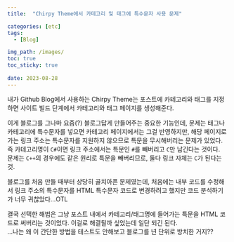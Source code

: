```yaml
---
title:  "Chirpy Theme에서 카테고리 및 태그에 특수문자 사용 문제"

categories: [etc]
tags:
  - [Blog]

img_path: /images/
toc: true
toc_sticky: true
 
date: 2023-08-28
---
```

내가 Github Blog에서 사용하는 Chirpy Theme는 포스트에 카테고리와 태그를 지정하면 사이트 빌드 단계에서 카테고리와 태그 페이지를 생성해준다.

이게 블로그를 그나마 요즘(?) 블로그답게 만들어주는 중요한 기능인데, 문제는 태그나 카테고리에 특수문자를 넣으면 카테고리 페이지에서는 그걸 반영하지만, 해당 페이지로 가는 링크 주소는 특수문자를 지원하지 않으므로 특문을 무시해버리는 문제가 있었다.<br>
즉 카테고리명이 `C#`이면 링크 주소에서는 특문인 `#`를 빼버리고 `C`만 남긴다는 것이다.<br>
문제는 `C++`의 경우에도 같은 원리로 특문을 빼버리므로, 둘다 링크 자체는 `C`가 된다는 것.

블로그를 처음 만들 때부터 상당히 골치아픈 문제였는데, 처음에는 내부 코드를 수정해서 링크 주소의 특수문자를 HTML 특수문자 코드로 변경하려고 했지만 코드 분석하기가 너무 귀찮았다...OTL

결국 선택한 해법은 그냥 포스트 내에서 카테고리/태그명에 들어가는 특문을 HTML 코드로 써버리는 것이었다. 이걸로 해결될까 싶었는데 일단 되긴 된다.<br>
...나는 왜 이 간단한 방법을 테스트도 안해보고 블로그를 년 단위로 방치한 거지??
